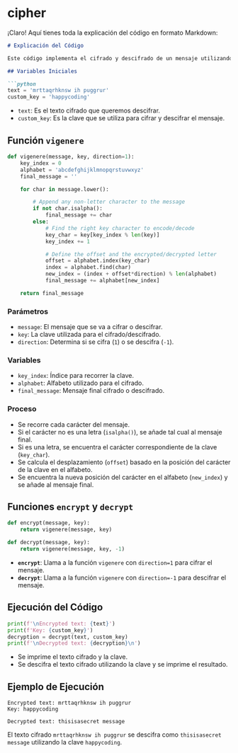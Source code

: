 # cipher
¡Claro! Aquí tienes toda la explicación del código en formato Markdown:

```markdown
# Explicación del Código

Este código implementa el cifrado y descifrado de un mensaje utilizando el cifrado de Vigenère. El cifrado de Vigenère es un método de cifrado por sustitución que utiliza una palabra clave para cifrar y descifrar un mensaje.

## Variables Iniciales

```python
text = 'mrttaqrhknsw ih puggrur'
custom_key = 'happycoding'
```
- `text`: Es el texto cifrado que queremos descifrar.
- `custom_key`: Es la clave que se utiliza para cifrar y descifrar el mensaje.

## Función `vigenere`

```python
def vigenere(message, key, direction=1):
    key_index = 0
    alphabet = 'abcdefghijklmnopqrstuvwxyz'
    final_message = ''

    for char in message.lower():

        # Append any non-letter character to the message
        if not char.isalpha():
            final_message += char
        else:
            # Find the right key character to encode/decode
            key_char = key[key_index % len(key)]
            key_index += 1

            # Define the offset and the encrypted/decrypted letter
            offset = alphabet.index(key_char)
            index = alphabet.find(char)
            new_index = (index + offset*direction) % len(alphabet)
            final_message += alphabet[new_index]

    return final_message
```

### Parámetros

- `message`: El mensaje que se va a cifrar o descifrar.
- `key`: La clave utilizada para el cifrado/descifrado.
- `direction`: Determina si se cifra (`1`) o se descifra (`-1`).

### Variables

- `key_index`: Índice para recorrer la clave.
- `alphabet`: Alfabeto utilizado para el cifrado.
- `final_message`: Mensaje final cifrado o descifrado.

### Proceso

- Se recorre cada carácter del mensaje.
- Si el carácter no es una letra (`isalpha()`), se añade tal cual al mensaje final.
- Si es una letra, se encuentra el carácter correspondiente de la clave (`key_char`).
- Se calcula el desplazamiento (`offset`) basado en la posición del carácter de la clave en el alfabeto.
- Se encuentra la nueva posición del carácter en el alfabeto (`new_index`) y se añade al mensaje final.

## Funciones `encrypt` y `decrypt`

```python
def encrypt(message, key):
    return vigenere(message, key)

def decrypt(message, key):
    return vigenere(message, key, -1)
```

- **`encrypt`**: Llama a la función `vigenere` con `direction=1` para cifrar el mensaje.
- **`decrypt`**: Llama a la función `vigenere` con `direction=-1` para descifrar el mensaje.

## Ejecución del Código

```python
print(f'\nEncrypted text: {text}')
print(f'Key: {custom_key}')
decryption = decrypt(text, custom_key)
print(f'\nDecrypted text: {decryption}\n')
```

- Se imprime el texto cifrado y la clave.
- Se descifra el texto cifrado utilizando la clave y se imprime el resultado.

## Ejemplo de Ejecución

```plaintext
Encrypted text: mrttaqrhknsw ih puggrur
Key: happycoding

Decrypted text: thisisasecret message
```

El texto cifrado `mrttaqrhknsw ih puggrur` se descifra como `thisisasecret message` utilizando la clave `happycoding`.
